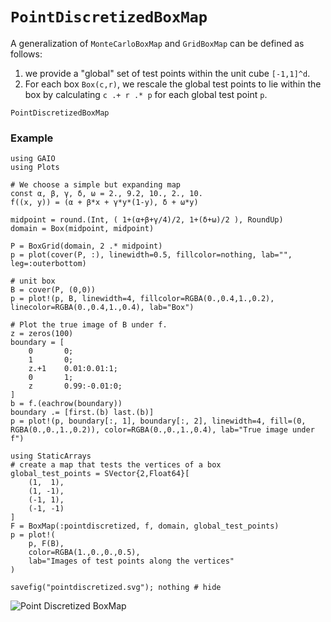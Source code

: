 # `PointDiscretizedBoxMap`

A generalization of `MonteCarloBoxMap` and `GridBoxMap` can be defined as follows: 
1. we provide a "global" set of test points within the unit cube ``[-1,1]^d``. 
2. For each box `Box(c,r)`, we rescale the global test points to lie within the box by calculating `c .+ r .* p` for each global test point `p`. 

```@docs; canonical=false
PointDiscretizedBoxMap
```

### Example

```@setup 1
using GAIO
using Plots

# We choose a simple but expanding map
const α, β, γ, δ, ω = 2., 9.2, 10., 2., 10.
f((x, y)) = (α + β*x + γ*y*(1-y), δ + ω*y)

midpoint = round.(Int, ( 1+(α+β+γ/4)/2, 1+(δ+ω)/2 ), RoundUp)
domain = Box(midpoint, midpoint)

P = BoxGrid(domain, 2 .* midpoint)
p = plot(cover(P, :), linewidth=0.5, fillcolor=nothing, lab="", leg=:outerbottom)

# unit box
B = cover(P, (0,0))
p = plot!(p, B, linewidth=4, fillcolor=RGBA(0.,0.4,1.,0.2), linecolor=RGBA(0.,0.4,1.,0.4), lab="Box")

# Plot the true image of B under f.
z = zeros(100)
boundary = [
    0       0;
    1       0;
    z.+1    0.01:0.01:1;
    0       1;
    z       0.99:-0.01:0;
]
b = f.(eachrow(boundary))
boundary .= [first.(b) last.(b)]
p = plot!(p, boundary[:, 1], boundary[:, 2], linewidth=4, fill=(0, RGBA(0.,0.,1.,0.2)), color=RGBA(0.,0.,1.,0.4), lab="True image under f")
```

```@repl 1
using StaticArrays
# create a map that tests the vertices of a box
global_test_points = SVector{2,Float64}[
    (1,  1),
    (1, -1),
    (-1, 1),
    (-1, -1)
]
F = BoxMap(:pointdiscretized, f, domain, global_test_points)
p = plot!(
    p, F(B), 
    color=RGBA(1.,0.,0.,0.5), 
    lab="Images of test points along the vertices"
)

savefig("pointdiscretized.svg"); nothing # hide
```

![Point Discretized BoxMap](pointdiscretized.svg)
